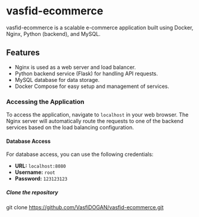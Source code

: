 # vasfid-ecommerce

vasfid-ecommerce is a scalable e-commerce application built using Docker, Nginx, Python (backend), and MySQL.

## Features
- Nginx is used as a web server and load balancer.
- Python backend service (Flask) for handling API requests.
- MySQL database for data storage.
- Docker Compose for easy setup and management of services.

### Accessing the Application
To access the application, navigate to `localhost` in your web browser. 
The Nginx server will automatically route the requests to one of the backend services based on the load balancing configuration.

#### Database Access
For database access, you can use the following credentials:
- **URL:** `localhost:8080`
- **Username:** `root`
- **Password:** `123123123`

##### Clone the repository
git clone https://github.com/VasfiDOGAN/vasfid-ecommerce.git
